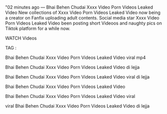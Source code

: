 "02 minutes ago — Bhai Behen Chudai Xxxx Video Porn Videos Leaked Video New collections of Xxxx Video Porn Videos Leaked Video now being a creator on Fanfix uploading adult contents. Social media star Xxxx Video Porn Videos Leaked Video been posting short Videoos and naughty pics on Tiktok platform for a while now.

WATCH Videos

TAG :

Bhai Behen Chudai Xxxx Video Porn Videos Leaked Video viral mp4

Bhai Behen Chudai Xxxx Video Porn Videos Leaked Video di lejja

Bhai Behen Chudai Xxxx Video Porn Videos Leaked Video viral di lejja

Bhai Behen Chudai Xxxx Video Porn Videos Leaked Video

Bhai Behen Chudai Xxxx Video Porn Videos Leaked Video viral

viral Bhai Behen Chudai Xxxx Video Porn Videos Leaked Video di lejja

